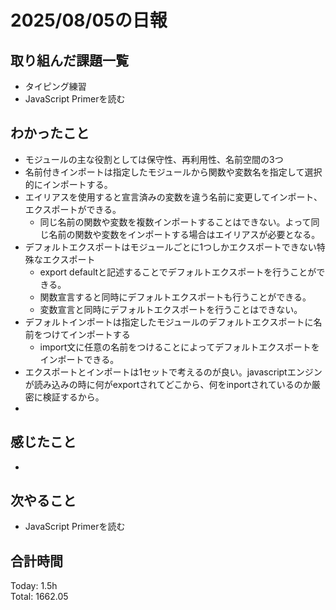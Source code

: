 # 2025/08/05の日報
## 取り組んだ課題一覧
* タイピング練習
* JavaScript Primerを読む
## わかったこと 
* モジュールの主な役割としては保守性、再利用性、名前空間の3つ
* 名前付きインポートは指定したモジュールから関数や変数名を指定して選択的にインポートする。
* エイリアスを使用すると宣言済みの変数を違う名前に変更してインポート、エクスポートができる。
  * 同じ名前の関数や変数を複数インポートすることはできない。よって同じ名前の関数や変数をインポートする場合はエイリアスが必要となる。
* デフォルトエクスポートはモジュールごとに1つしかエクスポートできない特殊なエクスポート
  * export defaultと記述することでデフォルトエクスポートを行うことができる。
  * 関数宣言すると同時にデフォルトエクスポートも行うことができる。
  * 変数宣言と同時にデフォルトエクスポートを行うことはできない。
* デフォルトインポートは指定したモジュールのデフォルトエクスポートに名前をつけてインポートする
  * import文に任意の名前をつけることによってデフォルトエクスポートをインポートできる。
* エクスポートとインポートは1セットで考えるのが良い。javascriptエンジンが読み込みの時に何がexportされてどこから、何をinportされているのか厳密に検証するから。
*    
## 感じたこと
* 
## 次やること
* JavaScript Primerを読む
##  合計時間 
Today: 1.5h<br>
Total: 1662.05
